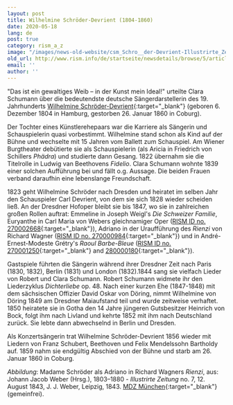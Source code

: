 ```yaml
---
layout: post
title: Wilhelmine Schröder-Devrient (1804-1860)
date: 2020-05-18
lang: de
post: true
category: rism_a_z
image: "/images/news-old-website/csm_Schro__der-Devrient-Illustrirte_Zeitung__1843__07_013_4_Adriano_9e256ca086.png"
old_url: http://www.rism.info/de/startseite/newsdetails/browse/5/article/64/wilhelmine-schroeder-devrient-1804-1860.html
email: ''
author: ''
---
```


"Das ist ein gewaltiges Weib – in der Kunst mein Ideal!" urteilte Clara Schumann über die bedeutendste deutsche Sängerdarstellerin des 19. Jahrhunderts [Wilhelmine Schröder-Devrient](https://opac.rism.info/search?View=rism&q=Schr%C3%B6der+Devrient+Wilhelmine&Language=en){:target="_blank"} (geboren 6. Dezember 1804 in Hamburg, gestorben 26. Januar 1860 in Coburg).

Der Tochter eines Künstlerehepaars war die Karriere als Sängerin und Schauspielerin quasi vorbestimmt. Wilhelmine stand schon als Kind auf der Bühne und wechselte mit 15 Jahren vom Ballett zum Schauspiel. Am Wiener Burgtheater debütierte sie als Schauspielerin (als Aricia in Friedrich von Schillers _Phädra_) und studierte dann Gesang. 1822 übernahm sie die Titelrolle in Ludwig van Beethovens _Fidelio_. Clara Schumann wohnte 1839 einer solchen Aufführung bei und fällt o.g. Aussage. Die beiden Frauen verband daraufhin eine lebenslange Freundschaft.

1823 geht Wilhelmine Schröder nach Dresden und heiratet im selben Jahr den Schauspieler Carl Devrient, von dem sie sich 1828 wieder scheiden ließ. An der Dresdner Hofoper bleibt sie bis 1847, wo sie in zahlreichen großen Rollen auftrat: Emmeline in Joseph Weigl's _Die Schweizer Familie_, Euryanthe in Carl Maria von Webers gleichnamiger Oper ([RISM ID no. 270002668](https://opac.rism.info/search?id=270002668&View=rism){:target="_blank"}), Adriano in der Uraufführung des _Rienzi_ von Richard Wagner ([RISM ID no. 270000984](https://opac.rism.info/search?id=270000984&View=rism){:target="_blank"}) und in André-Ernest-Modeste Grétry's _Raoul Barbe-Bleue_ ([RISM ID no. 270001250](https://opac.rism.info/search?id=270001250&View=rism){:target="_blank"} and [280000180](https://opac.rism.info/search?id=280000180&View=rism){:target="_blank"}).

Gastspiele führten die Sängerin während ihrer Dresdner Zeit nach Paris (1830, 1832), Berlin (1831) und London (1832).1844 sang sie vielfach Lieder von Robert und Clara Schumann. Robert Schumann widmete ihr den Liederzyklus _Dichterliebe_ op. 48. Nach einer kurzen Ehe (1847-1848) mit dem sächsischen Offizier David Oskar von Döring, nimmt Wilhelmine von Döring 1849 am Dresdner Maiaufstand teil und wurde zeitweise verhaftet. 1850 heiratete sie in Gotha den 14 Jahre jüngeren Gutsbesitzer Heinrich von Bock, folgt ihm nach Livland und kehrte 1852 mit ihm nach Deutschland zurück. Sie lebte dann abwechselnd in Berlin und Dresden.

Als Konzertsängerin trat Wilhelmine Schröder-Devrient 1856 wieder mit Liedern von Franz Schubert, Beethoven und Felix Mendelssohn Bartholdy auf. 1859 nahm sie endgültig Abschied von der Bühne und starb am 26. Januar 1860 in Coburg.

_Abbildung_: Madame Schröder als Adriano in Richard Wagners _Rienzi_, aus: Johann Jacob Weber (Hrsg.), 1803–1880 - _Illustrirte Zeitung_ no. 7, 12. August 1843, J. J. Weber, Leipzig, 1843. [MDZ München](https://commons.wikimedia.org/w/index.php?curid=34793830){:target="_blank"} (gemeinfrei).